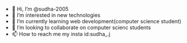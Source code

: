 - 👋 Hi, I’m @sudha-2005
- 👀 I’m interested in new technologies
- 🌱 I’m currently learning web development(computer science student)
- 💞️ I’m looking to collaborate on computer scienc students
- 📫 How to reach me  my insta id:sudha_.j

<!---
sudha-2005/sudha-2005 is a ✨ special ✨ repository because its `README.md` (this file) appears on your GitHub profile.
You can click the Preview link to take a look at your changes.
--->
